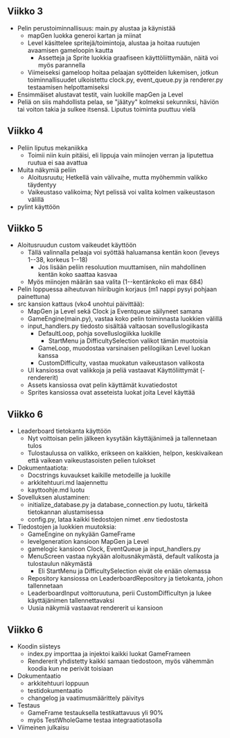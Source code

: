 ## Viikko 3

- Pelin perustoiminnallisuus: main.py alustaa ja käynistää
   - mapGen luokka generoi kartan ja miinat
   - Level käsittelee spritejä/toimintoja, alustaa ja hoitaa ruutujen avaamisen gameloopin kautta
       - Assetteja ja Sprite luokkia graafiseen käyttöliittymään, näitä voi myös parannella
   - Viimeiseksi gameloop hoitaa pelaajan syötteiden lukemisen, jotkun toiminnallisuudet ulkoistettu clock.py, event_queue.py ja renderer.py testaamisen helpottamiseksi
- Ensimmäiset alustavat testit, vain luokille mapGen ja Level
- Peliä on siis mahdollista pelaa, se "jäätyy" kolmeksi sekunniksi, häviön tai voiton takia ja sulkee itsensä. Liputus toiminta puuttuu vielä

## Viikko 4

- Peliin liputus mekaniikka
   - Toimii niin kuin pitäisi, eli lippuja vain miinojen verran ja liputettua ruutua ei saa avattua
- Muita näkymiä peliin
   - Aloitusruutu; Hetkellä vain välivaihe, mutta myöhemmin valikko täydentyy
   - Vaikeustaso valikoima; Nyt pelissä voi valita kolmen vaikeustason välillä 
- pylint käyttöön


## Viikko 5

- Aloitusruudun custom vaikeudet käyttöön
   - Tällä valinnalla pelaaja voi syöttää haluamansa kentän koon (leveys 1--38, korkeus 1--18)
       - Jos lisään peliin resoluution muuttamisen, niin mahdollinen kentän koko saattaa kasvaa
   - Myös miinojen määrän saa valita (1--kentänkoko eli max 684)
- Pelin loppuessa aiheutuvan hiiribugin korjaus (m1 nappi pysyi pohjaan painettuna)
- src kansion kattaus (vko4 unohtui päivittää): 
   - MapGen ja Level sekä Clock ja Eventqueue säilyneet samana
   - GameEngine(main.py), vastaa koko pelin toiminnasta luokkien välillä
   - input_handlers.py tiedosto sisältää valtaosan sovelluslogiikasta
       - DefaultLoop, pohja sovelluslogiikka luokille
           - StartMenu ja DifficultySelection valikot tämän muotoisia
       - GameLoop, muodostaa varsinaisen pelilogiikan Level luokan kanssa
       - CustomDifficulty, vastaa muokatun vaikeustason valikosta
   - UI kansiossa ovat valikkoja ja peliä vastaavat Käyttöliittymät (-rendererit)
   - Assets kansiossa ovat pelin käyttämät kuvatiedostot 
   - Sprites kansiossa ovat asseteista luokat joita Level käyttää

## Viikko 6
- Leaderboard tietokanta käyttöön
   - Nyt voittoisan pelin jälkeen kysytään käyttäjänimeä ja tallennetaan tulos
   - Tulostaulussa on valikko, erikseen on kaikkien, helpon, keskivaikean että vaikean vaikeustasoisten pelien tulokset
- Dokumentaatiota:
   - Docstrings kuvaukset kaikille metodeille ja luokille
   - arkkitehtuuri.md laajennettu
   - kayttoohje.md luotu
- Sovelluksen alustaminen:
   - initialize_database.py ja database_connection.py luotu, tärkeitä tietokannan alustamisessa
   - config.py, lataa kaikki tiedostojen nimet .env tiedostosta
- Tiedostojen ja luokkien muutoksia:
   - GameEngine on nykyään GameFrame
   - levelgeneration kansioon MapGen ja Level
   - gamelogic kansioon Clock, EventQueue ja input_handlers.py
   - MenuScreen vastaa nykyään aloitusnäkymästä, default valikosta ja tulostaulun näkymästä
      - Eli StartMenu ja DifficultySelection eivät ole enään olemassa
   - Repository kansiossa on LeaderboardRepository ja tietokanta, johon tallennetaan
   - LeaderboardInput voittoruutuna, perii CustomDifficultyn ja lukee käyttäjänimen tallennettavaksi
   - Uusia näkymiä vastaavat rendererit ui kansioon

## Viikko 6
- Koodin siisteys
  - index.py importtaa ja injektoi kaikki luokat GameFrameen
  - Rendererit yhdistetty kaikki samaan tiedostoon, myös vähemmän koodia kun ne perivät toisiaan
- Dokumentaatio
  - arkkitehtuuri loppuun
  - testidokumentaatio
  - changelog ja vaatimusmäärittely päivitys
- Testaus
  - GameFrame testauksella testikattavuus yli 90%
  - myös TestWholeGame testaa integraatiotasolla
- Viimeinen julkaisu

